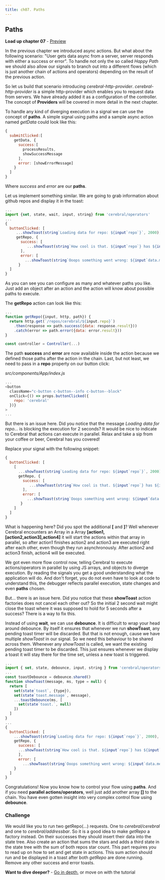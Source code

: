 ```yaml
---
title: ch07. Paths
---
```


## Paths

**Load up chapter 07** - [Preview](07)

In the previous chapter we introduced async actions. But what about the following scenario: "User gets data async from a server, server responds with either a success or error". To handle not only the so called *Happy Path* we should also allow our signals to branch out into a different flows (which is just another chain of actions and operators) depending on the result of the previous action.

So let us build that scenario introducing *cerebral-http-provider*. *cerebral-http-provider* is a simple http-provider which enables you to request data from servers. We have already added it as a configuration of the controller. The concept of **Providers** will be covered in more detail in the next chapter.

To handle any kind of diverging execution in a signal we can use the concept of **paths**. A simple signal using paths and a sample async action named *getData* could look like this:

```js
{
  submitClicked:[
    getData, {
      success:[
        processResults,
        showSuccessMessage
      ],
      error: [showErrorMessage]
    }
  ]
}
```

Where *success* and *error* are our **paths**.

Let us implement something similar. We are going to grab information about github repos and display it in the toast:

```js
...
import {set, state, wait, input, string} from 'cerebral/operators'
...
{
  buttonClicked: [
     ...showToast(string`Loading data for repo: ${input`repo`}`, 2000),
     getRepo, {
       success: [
          ...showToast(string`How cool is that. ${input`repo`} has ${input`data.subscribers_count`} subscribers and ${input`data.stargazers_count`} stars!`, 5000, 'success')
       ],
       error: [
         ...showToast(string`Ooops something went wrong: ${input`data.message`}`, 5000, 'error')]
      }
  ]
}
```

As you can see you can configure as many and whatever paths you like. Just add an object after an action and the action will know about possible paths to execute.

The **getRepo** action can look like this:

```js
...
function getRepo({input, http, path}) {
  return http.get(`/repos/cerebral/${input.repo}`)
    .then(response => path.success({data: response.result}))
    .catch(error => path.error({data: error.result}))
}

const controller = Controller(...)
```

The path **success** and **error** are now available inside the action because we defined those paths after the action in the chain. Last, but not least, we need to pass in a **repo** property on our button click:

*src/components/App/index.js*
```js
...
<button
  className="c-button c-button--info c-button--block"
  onClick={() => props.buttonClicked({
    repo: 'cerebral'
  })}
>
...
```

But there is an issue here. Did you notice that the message *Loading data for repo...* is blocking the execution for 2 seconds? It would be nice to indicate to Cerebral that actions can execute in parallel. Relax and take a sip from your coffee or beer, Cerebral has you covered!

Replace your signal with the following snippet:

```js
{
  buttonClicked: [
    [
      ...showToast(string`Loading data for repo: ${input`repo`}`, 2000),
      getRepo, {
        success: [
           ...showToast(string`How cool is that. ${input`repo`} has ${input`data.subscribers_count`} subscribers and ${input`data.stargazers_count`} stars!`, 5000, 'success')
        ],
        error: [
          ...showToast(string`Ooops something went wrong: ${input`data.message`}`, 5000, 'error')]
       }  
    ]
  ]
}
```

What is happening here? Did you spot the additional **[** and **]**? Well whenever Cerebral encounters an Array in a Array  **[action1,[action2,action3],action4]** it will start the actions within that array in parallel, so after action1 finishes action2 and action3 are executed right after each other, even though they run asynchronously. After action2 and action3 finish, action4 will be executed.

We got even more flow control now, telling Cerebral to execute actions/operators in parallel by using JS arrays, and objects to diverge execution. By reading the signals you get a good understanding what the application will do. And don't forget, you do not even have to look at code to understand this, the debugger reflects parallel execution, state changes and even **paths** chosen.

But... there is an issue here. Did you notice that these **showToast** action factories does not cancel each other out? So the initial 2 second wait might close the toast where it was supposed to hold for 5 seconds after a success? There is a way to fix this.

Instead of using **wait**, we can use **debounce**. It is difficult to wrap your head around debounce. By itself it ensures that whenever we run **showToast**, any pending toast timer will be discarded. But that is not enough, cause we have multiple *showToast* in our signal. So we need this behaviour to be shared across them. Whenever any *showToast* is called, we want the existing pending toast timer to be discarded. This just ensures whenever we display a toast it will stay there for the time set, unless a new toast is triggered.

```js
...
import { set, state, debounce, input, string } from 'cerebral/operators'
...
const toastDebounce = debounce.shared()
function showToast(message, ms, type = null) {
  return [
    set(state`toast`, {type}),
    set(state`toast.message`, message),
    ...toastDebounce(ms, [
      set(state`toast.`, null)
    ])
  ]
}
...
{
  buttonClicked: [
    ...showToast(string`Loading data for repo: ${input`repo`}`, 2000),
    getRepo, {
      success: [
      ...showToast(string`How cool is that. ${input`repo`} has ${input`data.subscribers_count`} subscribers and ${input`data.stargazers_count`} stars!`, 5000, 'success')
      ],
      error: [
        ...showToast(string`Ooops something went wrong: ${input`data.message`}`, 5000, 'error')]
    }
  ]
}
```

Congratulations! Now you know how to control your flow using **paths**. And if you need **parallel actions/operators**, well just add another array **[]** to the chain. You have even gotten insight into very complex control flow using **debounce**.

### Challenge

We would like you to run two getRepo(...) requests. One to *cerebral/cerebral* and one to *cerebral/addressbar*. So it is a good idea to make *getRepo* a factory instead. On their successes they should insert their data into the state tree. Also create an action that sums the stars and adds a third state in the state tree with the sum of both repos star count. This part requires you to read up on how to set and get state in actions. This sum action should run and be displayed in a toast after both *getRepo* are done running. Remove any other success and error toasts.

**Want to dive deeper?** - [Go in depth](../in-depth/05_chains-and-paths.html), or move on with the tutorial
